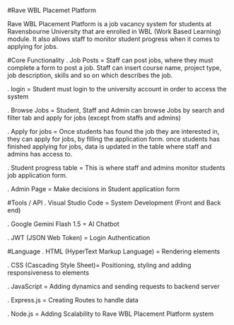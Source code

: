 #Rave WBL Placemet Platform 

Rave WBL Placement Platform is a job vacancy system for students at Ravensbourne University that are enrolled in WBL (Work Based Learning) module. It also allows staff to monitor student progress when it comes to applying for jobs.

#Core Functionality 
. Job Posts = Staff can post jobs, where they must complete a form to post a job. Staff can insert course name, project type, job description, skills and so on which describes the job. 

. login = Student must login to the university account in order to access the system

. Browse Jobs = Student, Staff and Admin can browse Jobs by search and filter tab and apply for jobs (except from staffs and admins)

. Apply for jobs = Once students has found the job they are interested in, they can apply for jobs, by filling the application form. once students has finished applying for jobs, data is updated in the table where staff and admins has access to. 

. Student progress table = This is where staff and admins monitor students job application form.

. Admin Page = Make decisions in Student application form


#Tools / API
. Visual Studio Code = System Development (Front and Back end)

. Google Gemini Flash 1.5 = AI Chatbot 

. JWT (JSON Web Token) = Login Authentication 



#Language 
. HTML (HyperText Markup Language) = Rendering elements 

. CSS (Cascading Style Sheet)= Positioning, styling and adding responsiveness to elements 

. JavaScript = Adding dynamics and sending requests to backend server

. Express.js = Creating Routes to handle data 

. Node.js = Adding Scalability to Rave WBL Placement Platform system 



